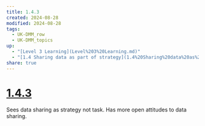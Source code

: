 ```yaml
---
title: 1.4.3
created: 2024-08-28
modified: 2024-08-28
tags:
  - UK-DMM_row
  - UK-DMM_topics
up:
  - "[Level 3 Learning](Level%203%20Learning.md)"
  - "[1.4 Sharing data as part of strategy](1.4%20Sharing%20data%20as%20part%20of%20strategy.md)"
share: true
---
```

# [1.4.3](1.4.3.md)

Sees data sharing as strategy not task. Has more open attitudes to data sharing.

